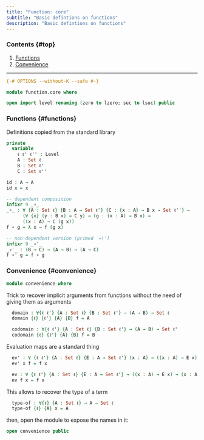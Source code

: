 ```yaml
---
title: "Function: core"
subtitle: "Basic defintions on functions"
description: "Basic defintions on functions"
---
```


### Contents {#top}

1. [Functions](#functions)
1. [Convenience](#convenience)
--------------------------------------------------

```agda
{-# OPTIONS --without-K --safe #-}

module function.core where

open import level renaming (zero to lzero; suc to lsuc) public
```

### Functions {#functions}

Definitions copied from the standard library

```agda
private
  variable
    ℓ ℓ' ℓ'' : Level
    A : Set ℓ
    B : Set ℓ'
    C : Set ℓ''

id : A → A
id x = x

-- dependent composition
infixr 9 _∘_
_∘_ : ∀ {A : Set ℓ} {B : A → Set ℓ'} {C : {x : A} → B x → Set ℓ''} →
      (∀ {x} (y : B x) → C y) → (g : (x : A) → B x) →
      ((x : A) → C (g x))
f ∘ g = λ x → f (g x)

-- non-dependent version (primed ′=\')
infixr 9 _∘′_
_∘′_ : (B → C) → (A → B) → (A → C)
f ∘′ g = f ∘ g
```

### Convenience {#convenience}

```agda
module convenience where
```
Trick to recover implicit arguments from functions without the need of giving them as arguments
```agda
  domain : ∀{ℓ ℓ'} {A : Set ℓ} {B : Set ℓ'} → (A → B) → Set ℓ
  domain {ℓ} {ℓ'} {A} {B} f = A

  codomain : ∀{ℓ ℓ'} {A : Set ℓ} {B : Set ℓ'} → (A → B) → Set ℓ'
  codomain {ℓ} {ℓ'} {A} {B} f = B
```
Evaluation maps are a standard thing
```agda
  ev' : ∀ {ℓ ℓ'} {A : Set ℓ} {E : A → Set ℓ'} (x : A) → ((x : A) → E x) → E x
  ev' x f = f x

  ev : ∀ {ℓ ℓ'} {A : Set ℓ} {E : A → Set ℓ'} → ((x : A) → E x) → (x : A) → E x
  ev f x = f x
```
This allows to recover the type of a term
```agda
  type-of : ∀{ℓ} {A : Set ℓ} → A → Set ℓ
  type-of {ℓ} {A} x = A
```
then, open the module to expose the names in it:
```agda
open convenience public
```
